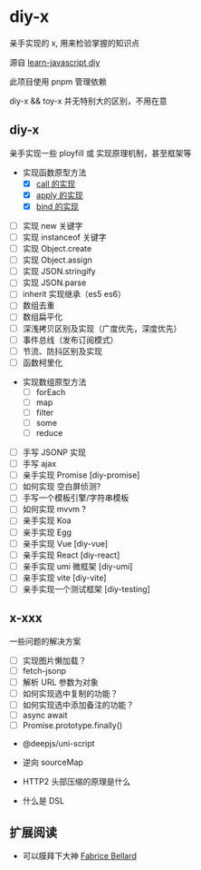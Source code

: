 # diy-x

亲手实现的 x, 用来检验掌握的知识点

源自 [learn-javascript diy](https://github.com/cloudyan/learn-javascript/tree/master/diy)

此项目使用 pnpm 管理依赖

diy-x && toy-x 并无特别大的区别，不用在意

## diy-x

亲手实现一些 ployfill 或 实现原理机制，甚至框架等

- 实现函数原型方法
  - [x] [call 的实现](./my-call-apply-bind/readme.md)
  - [x] [apply 的实现](./my-call-apply-bind/readme.md)
  - [x] [bind 的实现](./my-call-apply-bind/readme.md)
- [ ] 实现 new 关键字
- [ ] 实现 instanceof 关键字
- [ ] 实现 Object.create
- [ ] 实现 Object.assign
- [ ] 实现 JSON.stringify
- [ ] 实现 JSON.parse
- [ ] inherit 实现继承（es5 es6）
- [ ] 数组去重
- [ ] 数组扁平化
- [ ] 深浅拷贝区别及实现（广度优先，深度优先）
- [ ] 事件总线（发布订阅模式）
- [ ] 节流、防抖区别及实现
- [ ] 函数柯里化
- 实现数组原型方法
  - [ ] forEach
  - [ ] map
  - [ ] filter
  - [ ] some
  - [ ] reduce
- [ ] 手写 JSONP 实现
- [ ] 手写 ajax
- [ ] 亲手实现 Promise [diy-promise]
- [ ] 如何实现 空白屏侦测?
- [ ] 手写一个模板引擎/字符串模板
- [ ] 如何实现 mvvm ?
- [ ] 亲手实现 Koa
- [ ] 亲手实现 Egg
- [ ] 亲手实现 Vue [diy-vue]
- [ ] 亲手实现 React [diy-react]
- [ ] 亲手实现 umi 微框架 [diy-umi]
- [ ] 亲手实现 vite [diy-vite]
- [ ] 亲手实现一个测试框架 [diy-testing]

## x-xxx

一些问题的解决方案

- [ ] 实现图片懒加载？
- [ ] fetch-jsonp
- [ ] 解析 URL 参数为对象
- [ ] 如何实现选中复制的功能？
- [ ] 如何实现选中添加备注的功能？
- [ ] async await
- [ ] Promise.prototype.finally()
- @deepjs/uni-script
- 逆向 sourceMap


- HTTP2 头部压缩的原理是什么
- 什么是 DSL

## 扩展阅读

- 可以膜拜下大神 [Fabrice Bellard](https://bellard.org/)
